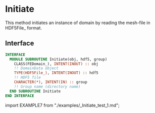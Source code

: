 # Initiate

This method initiates an instance of domain by reading the mesh-file in HDF5File_ format.

## Interface

<Tabs>
<TabItem value="interface" label="Interface" default>

```fortran
INTERFACE
  MODULE SUBROUTINE Initiate(obj, hdf5, group)
    CLASS(FEDomain_), INTENT(INOUT) :: obj
    !! DomainData object
    TYPE(HDF5File_), INTENT(INOUT) :: hdf5
    !! HDF5 file
    CHARACTER(*), INTENT(IN) :: group
    !! Group name (directory name)
  END SUBROUTINE Initiate
END INTERFACE
```

</TabItem>

<TabItem value="example" label="example">

import EXAMPLE7 from "./examples/_Initiate_test_1.md";

<EXAMPLE7 />

</TabItem>

<TabItem value="close" label="↢ close">

</TabItem>
</Tabs>

